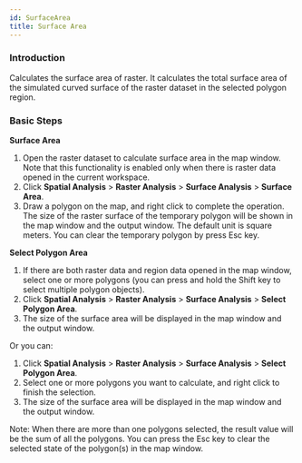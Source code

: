 ```yaml
---
id: SurfaceArea
title: Surface Area
---
```

### Introduction

Calculates the surface area of raster. It calculates the total surface area of the simulated curved surface of the raster dataset in the selected polygon region.

### Basic Steps

**Surface Area**

  1. Open the raster dataset to calculate surface area in the map window. Note that this functionality is enabled only when there is raster data opened in the current workspace.
  2. Click **Spatial Analysis** > **Raster Analysis** > **Surface Analysis** > **Surface Area**.
  3. Draw a polygon on the map, and right click to complete the operation. The size of the raster surface of the temporary polygon will be shown in the map window and the output window. The default unit is square meters. You can clear the temporary polygon by press Esc key. 

**Select Polygon Area**

  1. If there are both raster data and region data opened in the map window, select one or more polygons (you can press and hold the Shift key to select multiple polygon objects).
  2. Click **Spatial Analysis** > **Raster Analysis** > **Surface Analysis** > **Select Polygon Area**.
  3. The size of the surface area will be displayed in the map window and the output window.

Or you can:

  1. Click **Spatial Analysis** > **Raster Analysis** > **Surface Analysis** > **Select Polygon Area**.
  2. Select one or more polygons you want to calculate, and right click to finish the selection.
  3. The size of the surface area will be displayed in the map window and the output window.

Note: When there are more than one polygons selected, the result value will be the sum of all the polygons. You can press the Esc key to clear the selected state of the polygon(s) in the map window.
